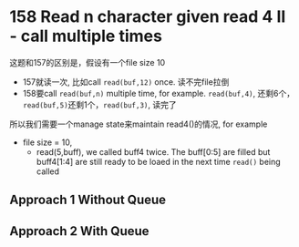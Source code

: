 
# 158 Read n character given read 4 II - call multiple times

这题和157的区别是，假设有一个file size 10

- 157就读一次, 比如call `read(buf,12)` once. 读不完file拉倒
- 158要call `read(buf,n)` multiple time, for example. `read(buf,4)`, 还剩6个，`read(buf,5)`还剩1个，`read(buf,3)`, 读完了

所以我们需要一个manage state来maintain read4()的情况, for example

- file size = 10, 
  - read(5,buff), we called buff4 twice. The buff[0:5] are filled but buff4[1:4] are still ready to be loaed in the next time `read()` being called


## Approach 1  Without Queue



## Approach 2 With Queue

